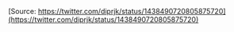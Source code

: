 [Source: https://twitter.com/diprjk/status/1438490720805875720](https://twitter.com/diprjk/status/1438490720805875720)
